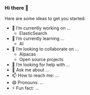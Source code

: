 ### Hi there 👋

Here are some ideas to get you started:

- 🔭 I’m currently working on ...
    - ElasticSearch
- 🌱 I’m currently learning ...
    - AI
- 🦙 I’m looking to collaborate on ...
    - Alpacas
    - Open source projects
- 🤔 I’m looking for help with ...
- 💬 Ask me about ...
- 📫 How to reach me: ...
- 😄 Pronouns: ...
- ⚡ Fun fact: ...

